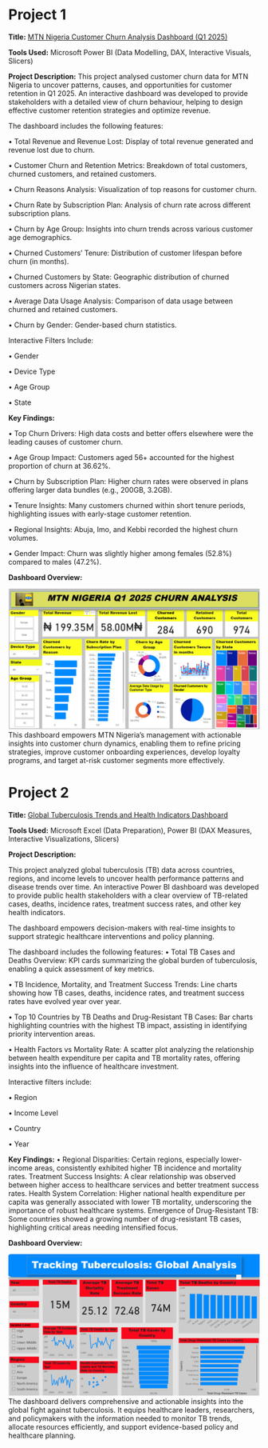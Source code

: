 # Project 1

**Title:** [MTN Nigeria Customer Churn Analysis Dashboard (Q1 2025)](https://github.com/MayokunAmao/.github.io/blob/main/Mtncustomerchurn.pbix)

**Tools Used:** Microsoft Power BI (Data Modelling, DAX, Interactive Visuals, Slicers)

**Project Description:** This project analysed customer churn data for MTN Nigeria to uncover patterns, causes, and opportunities for customer retention in Q1 2025. An interactive dashboard was developed to provide stakeholders with a detailed view of churn behaviour, helping to design effective customer retention strategies and optimize revenue.

The dashboard includes the following features:

•	Total Revenue and Revenue Lost: Display of total revenue generated and revenue lost due to churn.

•	Customer Churn and Retention Metrics: Breakdown of total customers, churned customers, and retained customers.

•	Churn Reasons Analysis: Visualization of top reasons for customer churn.

•	Churn Rate by Subscription Plan: Analysis of churn rate across different subscription plans.

•	Churn by Age Group: Insights into churn trends across various customer age demographics.

•	Churned Customers’ Tenure: Distribution of customer lifespan before churn (in months).

•	Churned Customers by State: Geographic distribution of churned customers across Nigerian states.

•	Average Data Usage Analysis: Comparison of data usage between churned and retained customers.

•	Churn by Gender: Gender-based churn statistics.

Interactive Filters Include:

•	Gender

•	Device Type

•	Age Group

•	State

**Key Findings:**

•	Top Churn Drivers: High data costs and better offers elsewhere were the leading causes of customer churn.

•	Age Group Impact: Customers aged 56+ accounted for the highest proportion of churn at 36.62%.

•	Churn by Subscription Plan: Higher churn rates were observed in plans offering larger data bundles (e.g., 200GB, 3.2GB).

•	Tenure Insights: Many customers churned within short tenure periods, highlighting issues with early-stage customer retention.

•	Regional Insights: Abuja, Imo, and Kebbi recorded the highest churn volumes.

•	Gender Impact: Churn was slightly higher among females (52.8%) compared to males (47.2%).

**Dashboard Overview:**

![mtn](mtn.png)This dashboard empowers MTN Nigeria’s management with actionable insights into customer churn dynamics, enabling them to refine pricing strategies, improve customer onboarding experiences, develop loyalty programs, and target at-risk customer segments more effectively.




#  Project 2

**Title:** [Global Tuberculosis Trends and Health Indicators Dashboard](https://github.com/MayokunAmao/.github.io/blob/main/Tuberculosis.pbix)

**Tools Used:** Microsoft Excel (Data Preparation), Power BI (DAX Measures, Interactive Visualizations, Slicers)

**Project Description:**

This project analyzed global tuberculosis (TB) data across countries, regions, and income levels to uncover health performance patterns and disease trends over time. An interactive Power BI dashboard was developed to provide public health stakeholders with a clear overview of TB-related cases, deaths, incidence rates, treatment success rates, and other key health indicators.

The dashboard empowers decision-makers with real-time insights to support strategic healthcare interventions and policy planning.

The dashboard includes the following features:
•	Total TB Cases and Deaths Overview: KPI cards summarizing the global burden of tuberculosis, enabling a quick assessment of key metrics.

•	TB Incidence, Mortality, and Treatment Success Trends: Line charts showing how TB cases, deaths, incidence rates, and treatment success rates have evolved year over year.

•	Top 10 Countries by TB Deaths and Drug-Resistant TB Cases: Bar charts highlighting countries with the highest TB impact, assisting in identifying priority intervention areas.

•	Health Factors vs Mortality Rate: A scatter plot analyzing the relationship between health expenditure per capita and TB mortality rates, offering insights into the influence of healthcare investment.

Interactive filters include:

•	Region

•	Income Level

•	Country

•	Year

**Key Findings:**
•	Regional Disparities: Certain regions, especially lower-income areas, consistently exhibited higher TB incidence and mortality rates. Treatment Success Insights: A clear relationship was observed between higher access to healthcare services and better treatment success rates. Health System Correlation: Higher national health expenditure per capita was generally associated with lower TB mortality, underscoring the importance of robust healthcare systems. Emergence of Drug-Resistant TB: Some countries showed a growing number of drug-resistant TB cases, highlighting critical areas needing intensified focus.

**Dashboard Overview:**

![tuberculosis](tuberculosis.png)The dashboard delivers comprehensive and actionable insights into the global fight against tuberculosis. It equips healthcare leaders, researchers, and policymakers with the information needed to monitor TB trends, allocate resources efficiently, and support evidence-based policy and healthcare planning.

